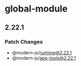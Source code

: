 # global-module

## 2.22.1

### Patch Changes

- @modern-js/runtime@2.22.1
- @modern-js/app-tools@2.22.1
